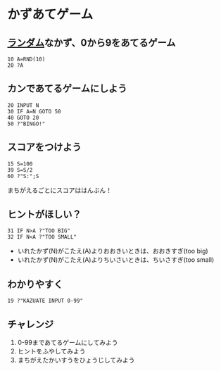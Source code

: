 # かずあてゲーム

## [ランダム](RND.html)なかず、0から9をあてるゲーム

```ij
10 A=RND(10)
20 ?A
```

## カンであてるゲームにしよう

```ij
20 INPUT N
30 IF A=N GOTO 50
40 GOTO 20
50 ?"BINGO!"
```

## スコアをつけよう

```ij
15 S=100
39 S=S/2
60 ?"S:";S
```
まちがえるごとにスコアははんぶん！

## ヒントがほしい？

```ij
31 IF N>A ?"TOO BIG"
32 IF N<A ?"TOO SMALL"
```
- いれたかず(N)がこたえ(A)よりおおきいときは、おおきすぎ(too big)
- いれたかず(N)がこたえ(A)よりちいさいときは、ちいさすぎ(too small)

## わかりやすく

```ij
19 ?"KAZUATE INPUT 0-99"
```

## チャレンジ

1. 0-99まであてるゲームにしてみよう
2. ヒントをふやしてみよう
3. まちがえたかいすうをひょうじしてみよう
